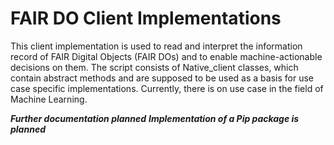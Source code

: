 # FAIR DO Client Implementations

This client implementation is used to read and interpret the information record of FAIR Digital Objects (FAIR DOs) and to enable machine-actionable decisions on them. The script consists of Native_client classes, which contain abstract methods and are supposed to be used as a basis for use case specific implementations. Currently, there is on use case in the field of Machine Learning.

***Further documentation planned***
***Implementation of a Pip package is planned***
